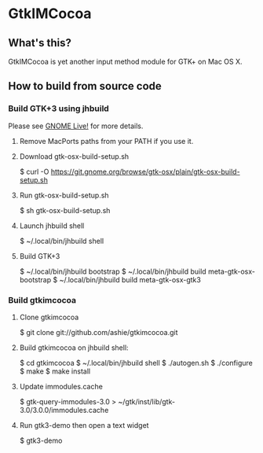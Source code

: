GtkIMCocoa
==========

What's this?
------------

GtkIMCocoa is yet another input method module for GTK+ on Mac OS X.


How to build from source code
-----------------------------

### Build GTK+3 using jhbuild

Please see [GNOME Live!](https://live.gnome.org/GTK%2B/OSX/Building) for
more details.

1. Remove MacPorts paths from your PATH if you use it.

2. Download gtk-osx-build-setup.sh

   $ curl -O https://git.gnome.org/browse/gtk-osx/plain/gtk-osx-build-setup.sh

3. Run gtk-osx-build-setup.sh

   $ sh gtk-osx-build-setup.sh

4. Launch jhbuild shell

   $ ~/.local/bin/jhbuild shell

5. Build GTK+3

   $ ~/.local/bin/jhbuild bootstrap
   $ ~/.local/bin/jhbuild build meta-gtk-osx-bootstrap
   $ ~/.local/bin/jhbuild build meta-gtk-osx-gtk3


### Build gtkimcocoa

1. Clone gtkimcocoa

   $ git clone git://github.com/ashie/gtkimcocoa.git

2. Build gtkimcocoa on jhbuild shell:

   $ cd gtkimcocoa
   $ ~/.local/bin/jhbuild shell
   $ ./autogen.sh
   $ ./configure
   $ make
   $ make install

3. Update immodules.cache

   $ gtk-query-immodules-3.0 > ~/gtk/inst/lib/gtk-3.0/3.0.0/immodules.cache

4. Run gtk3-demo then open a text widget

   $ gtk3-demo
